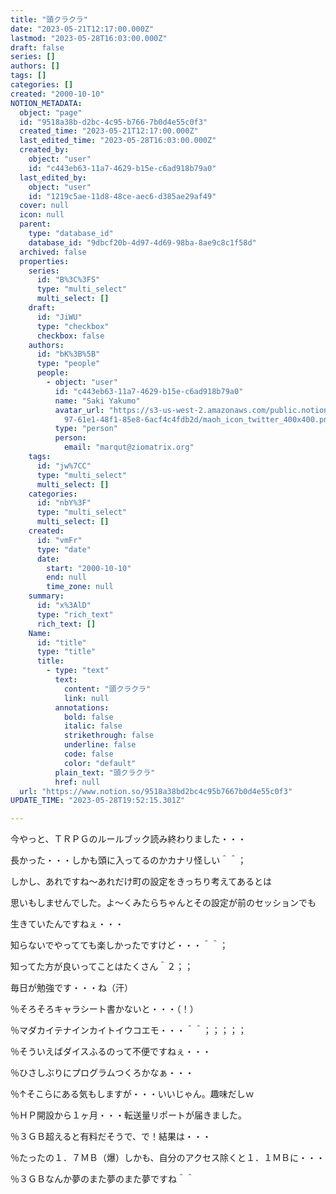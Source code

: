 ```yaml
---
title: "頭クラクラ"
date: "2023-05-21T12:17:00.000Z"
lastmod: "2023-05-28T16:03:00.000Z"
draft: false
series: []
authors: []
tags: []
categories: []
created: "2000-10-10"
NOTION_METADATA:
  object: "page"
  id: "9518a38b-d2bc-4c95-b766-7b0d4e55c0f3"
  created_time: "2023-05-21T12:17:00.000Z"
  last_edited_time: "2023-05-28T16:03:00.000Z"
  created_by:
    object: "user"
    id: "c443eb63-11a7-4629-b15e-c6ad918b79a0"
  last_edited_by:
    object: "user"
    id: "1219c5ae-11d8-48ce-aec6-d385ae29af49"
  cover: null
  icon: null
  parent:
    type: "database_id"
    database_id: "9dbcf20b-4d97-4d69-98ba-8ae9c8c1f58d"
  archived: false
  properties:
    series:
      id: "B%3C%3FS"
      type: "multi_select"
      multi_select: []
    draft:
      id: "JiWU"
      type: "checkbox"
      checkbox: false
    authors:
      id: "bK%3B%5B"
      type: "people"
      people:
        - object: "user"
          id: "c443eb63-11a7-4629-b15e-c6ad918b79a0"
          name: "Saki Yakumo"
          avatar_url: "https://s3-us-west-2.amazonaws.com/public.notion-static.com/3ad1c4\
            97-61e1-48f1-85e8-6acf4c4fdb2d/maoh_icon_twitter_400x400.png"
          type: "person"
          person:
            email: "marqut@ziomatrix.org"
    tags:
      id: "jw%7CC"
      type: "multi_select"
      multi_select: []
    categories:
      id: "nbY%3F"
      type: "multi_select"
      multi_select: []
    created:
      id: "vmFr"
      type: "date"
      date:
        start: "2000-10-10"
        end: null
        time_zone: null
    summary:
      id: "x%3AlD"
      type: "rich_text"
      rich_text: []
    Name:
      id: "title"
      type: "title"
      title:
        - type: "text"
          text:
            content: "頭クラクラ"
            link: null
          annotations:
            bold: false
            italic: false
            strikethrough: false
            underline: false
            code: false
            color: "default"
          plain_text: "頭クラクラ"
          href: null
  url: "https://www.notion.so/9518a38bd2bc4c95b7667b0d4e55c0f3"
UPDATE_TIME: "2023-05-28T19:52:15.301Z"

---
```

<link rel="stylesheet" href="https://cdn.jsdelivr.net/npm/katex@0.16.2/dist/katex.min.css" integrity="sha384-bYdxxUwYipFNohQlHt0bjN/LCpueqWz13HufFEV1SUatKs1cm4L6fFgCi1jT643X" crossorigin="anonymous">


今やっと、ＴＲＰＧのルールブック読み終わりました・・・


長かった・・・しかも頭に入ってるのかカナリ怪しい＾＾；


しかし、あれですね～あれだけ町の設定をきっちり考えてあるとは


思いもしませんでした。よ～くみたらちゃんとその設定が前のセッションでも


生きていたんですねぇ・・・


知らないでやってても楽しかったですけど・・・＾＾；


知ってた方が良いってことはたくさん＾２；；


毎日が勉強です・・・ね（汗）


％そろそろキャラシート書かないと・・・（！）


％マダカイテナインカイトイウコエモ・・・＾＾；；；；；


％そういえばダイスふるのって不便ですねぇ・・・


％ひさしぶりにプログラムつくろかなぁ・・・


％↑そこらにある気もしますが・・・いいじゃん。趣味だしｗ


％ＨＰ開設から１ヶ月・・・転送量リポートが届きました。


％３ＧＢ超えると有料だそうで、で！結果は・・・


％たったの１．７ＭＢ（爆）しかも、自分のアクセス除くと１．１ＭＢに・・・


％３ＧＢなんか夢のまた夢のまた夢ですね＾＾

